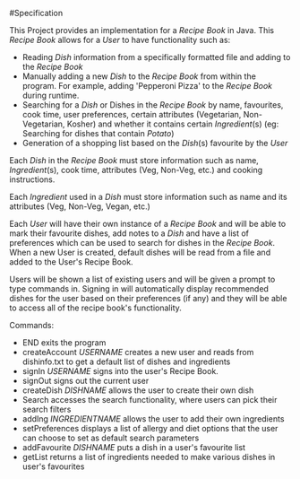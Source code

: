 #Specification

This Project provides an implementation for a *Recipe Book* in Java. This *Recipe Book* allows for a *User* to have functionality such as:

* Reading *Dish* information from a specifically formatted file and adding to the *Recipe Book*
* Manually adding a new *Dish* to the *Recipe Book* from within the program. For example, adding 'Pepperoni Pizza' to the *Recipe Book* during runtime.
* Searching for a *Dish* or Dishes in the *Recipe Book* by name, favourites, cook time, user preferences, certain attributes (Vegetarian, Non-Vegetarian, Kosher)
  and whether it contains certain *Ingredient*(s) (eg: Searching for dishes that contain *Potato*)
* Generation of a shopping list based on the *Dish*(s) favourite by the *User*

Each *Dish* in the *Recipe Book* must store information such as name, *Ingredient*(s), cook time, attributes (Veg, Non-Veg, etc.) and
cooking instructions.

Each *Ingredient* used in a *Dish* must store information such as name and its attributes (Veg, Non-Veg, Vegan, etc.)

Each *User* will have their own instance of a *Recipe Book* and will be able to mark their favourite dishes,
add notes to a *Dish* and have a list of preferences which can be used to search for dishes in the *Recipe Book*.
When a new User is created, default dishes will be read from a file and added to the User's
Recipe Book.

Users will be shown a list of existing
users and will be given a prompt to type commands in. Signing in will automatically
display recommended dishes for the user based on their preferences (if any) and
they will be able to access all of the recipe book's functionality.

Commands:

* END exits the program
* createAccount _USERNAME_ creates a new user and reads from dishinfo.txt to get a
  default list of dishes and ingredients
* signIn _USERNAME_ signs into the user's Recipe Book.
* signOut signs out the current user
* createDish _DISHNAME_ allows the user to create their own dish
* Search accesses the search functionality, where users can pick their search filters
* addIng _INGREDIENTNAME_ allows the user to add their own ingredients
* setPreferences displays a list of allergy and diet options that the user can choose to set as default search parameters
* addFavourite _DISHNAME_ puts a dish in a user's favourite list
* getList returns a list of ingredients needed to make various dishes in user's favourites